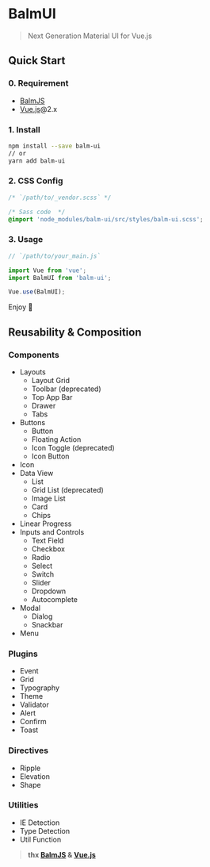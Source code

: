 # BalmUI

> Next Generation Material UI for Vue.js

## Quick Start

### 0. Requirement

- [BalmJS](https://balmjs.com/)
- [Vue.js](https://vuejs.org/)@2.x

### 1. Install

```sh
npm install --save balm-ui
// or
yarn add balm-ui
```

### 2. CSS Config

```css
/* `/path/to/_vendor.scss` */

/* Sass code  */
@import 'node_modules/balm-ui/src/styles/balm-ui.scss';
```

### 3. Usage

```js
// `/path/to/your_main.js`

import Vue from 'vue';
import BalmUI from 'balm-ui';

Vue.use(BalmUI);
```

Enjoy 👻

## Reusability & Composition

### Components

- Layouts
  - Layout Grid
  - Toolbar (deprecated)
  - Top App Bar
  - Drawer
  - Tabs
- Buttons
  - Button
  - Floating Action
  - Icon Toggle (deprecated)
  - Icon Button
- Icon
- Data View
  - List
  - Grid List (deprecated)
  - Image List
  - Card
  - Chips
- Linear Progress
- Inputs and Controls
  - Text Field
  - Checkbox
  - Radio
  - Select
  - Switch
  - Slider
  - Dropdown
  - Autocomplete
- Modal
  - Dialog
  - Snackbar
- Menu

### Plugins

- Event
- Grid
- Typography
- Theme
- Validator
- Alert
- Confirm
- Toast

### Directives

- Ripple
- Elevation
- Shape

### Utilities

- IE Detection
- Type Detection
- Util Function

> **thx [BalmJS](https://balmjs.com/) & [Vue.js](https://vuejs.org/)**
